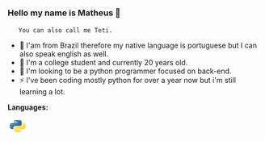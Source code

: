### Hello my name is Matheus 👋
       You can also call me Teti.
       
- 💬 I'am from Brazil therefore my native language is portuguese but I can also speak english as well.
- 🏫 I'm a college student and currently 20 years old.
- 👯 I'm looking to be a python programmer focused on back-end.
- ⚡ I've been coding mostly python for over a year now but i'm still learning a lot.

**Languages:**  

<img align="center" alt="Rafa-Python" height="30" width="40" src="https://raw.githubusercontent.com/devicons/devicon/master/icons/python/python-original.svg">

